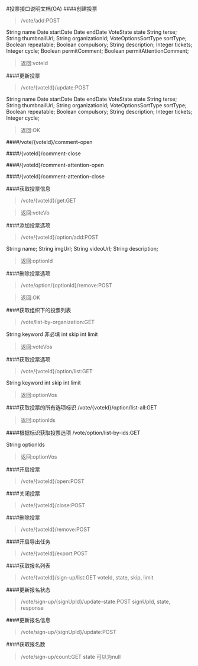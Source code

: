 #投票接口说明文档(OA)
####创建投票
>/vote/add:POST

String name
Date startDate
Date endDate
VoteState state
String terse;
String thumbnailUrl;
String organizationId;
VoteOptionsSortType sortType;
Boolean repeatable;
Boolean compulsory;
String description;
Integer tickets;
Integer cycle;
Boolean permitComment;
Boolean permitAttentionComment;

>返回:voteId

####更新投票
>/vote/{voteId}/update:POST

String name
Date startDate
Date endDate
VoteState state
String terse;
String thumbnailUrl;
String organizationId;
VoteOptionsSortType sortType;
Boolean repeatable;
Boolean compulsory;
String description;
Integer tickets;
Integer cycle;

>返回:OK


####/vote/{voteId}/comment-open

####/{voteId}/comment-close

####/{voteId}/comment-attention-open


####/{voteId}/comment-attention-close

####获取投票信息
>/vote/{voteId}/get:GET

>返回:voteVo

####添加投票选项
>/vote/{voteId}/option/add:POST

String name;
String imgUrl;
String videoUrl;
String description;

>返回:optionId

####删除投票选项
>/vote/option/{optionId}/remove:POST

>返回:OK

####获取组织下的投票列表
>/vote/list-by-organization:GET

String keyword 非必填
int skip
int limit

>返回:voteVos

####获取投票选项
>/vote/{voteId}/option/list:GET

String keyword
int skip
int limit

>返回:optionVos

####获取投票的所有选项标识
/vote/{voteId}/option/list-all:GET

>返回:optionIds

####根据标识获取投票选项
/vote/option/list-by-ids:GET

String optionIds

>返回:optionVos

####开启投票
>/vote/{voteId}/open:POST

####关闭投票
>/vote/{voteId}/close:POST

####删除投票
>/vote/{voteId}/remove:POST

####开启导出任务
>/vote/{voteId}/export:POST

####获取报名列表
>/vote/{voteId}/sign-up/list:GET
voteId, state, skip, limit

####更新报名状态
>/vote/sign-up/{signUpId}/update-state:POST
signUpId, state, response

####更新报名信息
>/vote/sign-up/{signUpId}/update:POST

####获取报名数
>/vote/sign-up/count:GET
state 可以为null
